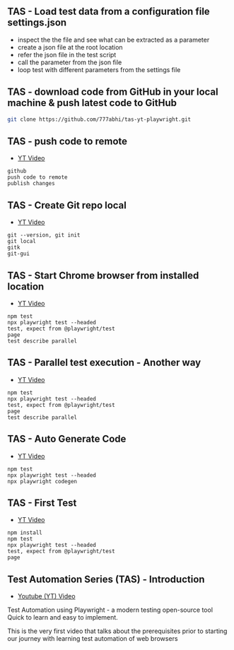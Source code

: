 ## TAS - Load test data from a configuration file settings.json

- inspect the the file and see what can be extracted as a parameter 
- create a json file at the root location 
- refer the json file in the test script 
- call the parameter from the json file 
- loop test with different parameters from the settings file 


## TAS - download code from GitHub in your local machine & push latest code to GitHub

```bash
git clone https://github.com/777abhi/tas-yt-playwright.git
```


## TAS - push code to remote
 -  [YT Video](https://www.youtube.com/watch?v=QhhjjMs4LbY&list=PL18bn1hY6igVa_WBzDAOayYIu-tNazixG&index=7&ab_channel=AbhinavSharma)
```
github
push code to remote
publish changes
```

## TAS - Create Git repo local
 -  [YT Video](https://www.youtube.com/watch?v=Uj3d6DgoDfc&list=PL18bn1hY6igVa_WBzDAOayYIu-tNazixG&index=6&ab_channel=AbhinavSharma)
```
git --version, git init
git local
gitk
git-gui
```

## TAS - Start Chrome browser from installed location
 -  [YT Video](https://www.youtube.com/watch?v=z07VyFbvnS4&list=PL18bn1hY6igVa_WBzDAOayYIu-tNazixG&index=5&ab_channel=AbhinavSharma)
```
npm test
npx playwright test --headed
test, expect from @playwright/test
page
test describe parallel
```


## TAS - Parallel test execution - Another way
 -  [YT Video](https://www.youtube.com/watch?v=qNywpF3YBkw&list=PL18bn1hY6igVa_WBzDAOayYIu-tNazixG&index=4&ab_channel=AbhinavSharma)
```
npm test
npx playwright test --headed
test, expect from @playwright/test
page
test describe parallel
```


## TAS - Auto Generate Code
 -  [YT Video](https://www.youtube.com/watch?v=UgZdJJ7tmyE&list=PL18bn1hY6igVa_WBzDAOayYIu-tNazixG&index=3&ab_channel=AbhinavSharma)
```
npm test
npx playwright test --headed
npx playwright codegen
```



## TAS - First Test
 -  [YT Video](https://www.youtube.com/watch?v=jUybteagtg4&list=PL18bn1hY6igVa_WBzDAOayYIu-tNazixG&index=3&ab_channel=AbhinavSharma)

```
npm install 
npm test
npx playwright test --headed
test, expect from @playwright/test
page
```

## Test Automation Series (TAS) - Introduction
 -  [Youtube (YT) Video ](https://www.youtube.com/watch?v=BcSO9cQC06c&list=PL18bn1hY6igVa_WBzDAOayYIu-tNazixG&ab_channel=AbhinavSharma)

Test Automation using Playwright - a modern testing open-source tool  
Quick to learn and easy to implement.

This is the very first video that talks about the prerequisites prior to starting our journey with learning test automation of web browsers






